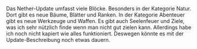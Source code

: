 Das Nether-Update umfasst viele Blöcke.
Besonders in der Kategorie Natur.
Dort gibt es neue Bäume, Blätter und Ranken.
In der Kategorie Abenteuer gibt es neue Werkzeuge und Waffen.
Es gibt auch Seelenfeuer und Ziele, was ich sehr nützlich finde wenn man nicht gut zielen kann.
Allerdings habe ich noch nicht kapiert wie alles funktioniert.
Deswegen könnte es mit der Update-Beschreibung noch etwas dauern.

